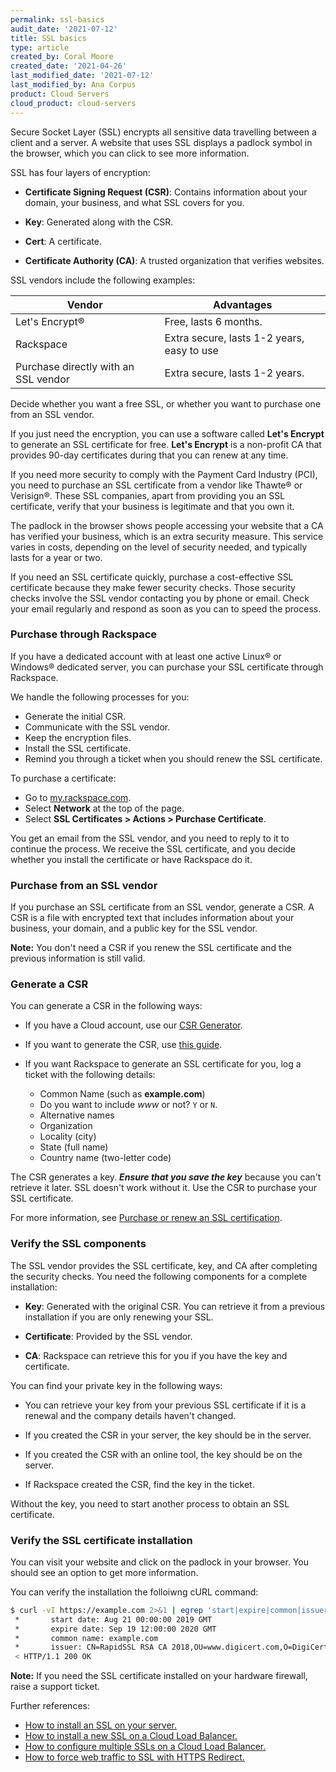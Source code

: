 ```yaml
---
permalink: ssl-basics
audit_date: '2021-07-12'
title: SSL basics
type: article
created_by: Coral Moore
created_date: '2021-04-26'
last_modified_date: '2021-07-12'
last_modified_by: Ana Corpus
product: Cloud Servers
cloud_product: cloud-servers
---
```


Secure Socket Layer (SSL) encrypts all sensitive data travelling between a client
and a server. A website that uses SSL displays a padlock symbol in the browser,
which you can click to see more information.

SSL has four layers of encryption:

- **Certificate Signing Request (CSR)**: Contains information about
  your domain, your business, and what SSL covers for you. 
  
- **Key**: Generated along with the CSR.
  
- **Cert**: A certificate.
  
- **Certificate Authority (CA)**: A trusted organization that verifies websites.

SSL vendors include the following examples:

Vendor | Advantages
-|-
Let's Encrypt&reg; | Free, lasts 6 months.
Rackspace | Extra secure, lasts 1-2 years, easy to use
Purchase directly with an SSL vendor | Extra secure, lasts 1-2 years.

Decide whether you want a free SSL, or whether you want to purchase one from an SSL vendor.

If you just need the encryption, you can use a software called **Let's Encrypt**
to generate an SSL certificate for free. **Let's Encrypt** is a non-profit CA that provides
90-day certificates during that you can renew at any time.

If you need more security to comply with the Payment Card Industry (PCI), you need to
purchase an SSL certificate from a vendor like Thawte&reg; or Verisign&reg;. These SSL
companies, apart from providing you an SSL certificate, verify that your business is
legitimate and that you own it.

The padlock in the browser shows people accessing your website that a CA has verified your
business, which is an extra security measure. This service varies in costs, depending on the
level of security needed, and typically lasts for a year or two.

If you need an SSL certificate quickly, purchase a cost-effective SSL certificate because
they make fewer security checks. Those security checks involve the SSL vendor contacting
you by phone or email. Check your email regularly and respond as soon as you can to speed
the process.

### Purchase through Rackspace

If you have a dedicated account with at least one active Linux® or Windows® dedicated
server, you can purchase your SSL certificate through Rackspace.

We handle the following processes for you:

  - Generate the initial CSR. 
  - Communicate with the SSL vendor. 
  - Keep the encryption files. 
  - Install the SSL certificate. 
  - Remind you through a ticket when you should renew the SSL certificate.

To purchase a certificate:

  - Go to [my.rackspace.com](http://my.rackspace.com).
  - Select **Network** at the top of the page.
  - Select **SSL Certificates > Actions > Purchase Certificate**.

You get an email from the SSL vendor, and you need to reply to it to continue
the process. We receive the SSL certificate, and you decide whether you install
the certificate or have Rackspace do it.

### Purchase from an SSL vendor

If you purchase an SSL certificate from an SSL vendor, generate a CSR. A CSR is
a file with encrypted text that includes information about your business, your
domain, and a public key for the SSL vendor.

**Note:** You don't need a CSR if you renew the SSL certificate and the previous
information is still valid.

### Generate a CSR

You can generate a CSR in the following ways:

  - If you have a Cloud account, use our [CSR Generator](https://csrgenerator.rackspace.com).

  - If you want to generate the CSR, use [this guide](https://docs.rackspace.com/support/how-to/generate-a-csr).
  
  - If you want Rackspace to generate an SSL certificate for you, log a ticket with
    the following details: 

     - Common Name (such as **example.com**)       
     - Do you want to include *www* or not? `Y` or `N`.
     - Alternative names               
     - Organization                       
     - Locality (city)              
     - State (full name)              
     - Country name (two-letter code)      

The CSR generates a key. ***Ensure that you save the key*** because you can't
retrieve it later. SSL doesn't work without it. Use the CSR to purchase your
SSL certificate.

For more information, see [Purchase or renew an SSL certification](https://docs.rackspace.com/support/how-to/purchase-or-renew-an-ssl-certificate).

### Verify the SSL components

The SSL vendor provides the SSL certificate, key, and CA after completing the
security checks. You need the following components for a complete installation:

   - **Key**: Generated with the original CSR. You can retrieve it from a previous
     installation if you are only renewing your SSL.

   - **Certificate**: Provided by the SSL vendor.

   - **CA**: Rackspace can retrieve this for you if you have the key and certificate.

You can find your private key in the following ways:

  - You can retrieve your key from your previous SSL certificate if it is a
    renewal and the company details haven't changed.

  - If you created the CSR in your server, the key should be in the server.

  - If you created the CSR with an online tool, the key should be on the server.
 
  - If Rackspace created the CSR, find the key in the ticket.

Without the key, you need to start another process to obtain an SSL certificate. 

### Verify the SSL certificate installation

You can visit your website and click on the padlock in your browser. You should
see an option to get more information.

You can verify the installation the folloiwng cURL command:

```sh
$ curl -vI https://example.com 2>&1 | egrep 'start|expire|common|issuer|OK'
 *       start date: Aug 21 00:00:00 2019 GMT
 *       expire date: Sep 19 12:00:00 2020 GMT
 *       common name: example.com
 *       issuer: CN=RapidSSL RSA CA 2018,OU=www.digicert.com,O=DigiCert Inc,C=US
 < HTTP/1.1 200 OK
 ```

**Note:** If you need the SSL certificate installed on your hardware firewall, raise a support ticket.

Further references: 

- [How to install an SSL on your server.](https://docs.rackspace.com/support/how-to/install-an-ssl-certificate)
- [How to install a new SSL on a Cloud Load Balancer.](https://support.rackspace.com/how-to/configure-SSL-certificates-on-cloud-load-balancers)
- [How to configure multiple SSLs on a Cloud Load Balancer.](https://support.rackspace.com/how-to/configure-multiple-SSL-certificates-on-cloud-load-balancers)
- [How to force web traffic to SSL with HTTPS Redirect.](https://docs.rackspace.com/support/how-to/configure-a-load-balancer#additional-configuration-options)
